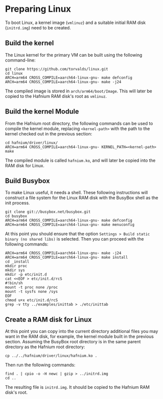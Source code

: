 # Preparing Linux

To boot Linux, a kernel image (`vmlinuz`) and a suitable initial RAM disk
(`initrd.img`) need to be created.

## Build the kernel

The Linux kernel for the primary VM can be built using the following
command-line:

``` shell
git clone https://github.com/torvalds/linux.git
cd linux
ARCH=arm64 CROSS_COMPILE=aarch64-linux-gnu- make defconfig
ARCH=arm64 CROSS_COMPILE=aarch64-linux-gnu- make -j24
```

The compiled image is stored in `arch/arm64/boot/Image`. This will later be
copied to the Hafnium RAM disk's root as `vmlinuz`.

## Build the kernel Module

From the Hafnium root directory, the following commands can be used to compile
the kernel module, replacing `<kernel-path>` with the path to the kernel checked
out in the previous section:

``` shell
cd hafnium/driver/linux/
ARCH=arm64 CROSS_COMPILE=aarch64-linux-gnu- KERNEL_PATH=<kernel-path> make
```

The compiled module is called `hafnium.ko`, and will later be copied into the
RAM disk for Linux.

## Build Busybox

To make Linux useful, it needs a shell. These following instructions will
construct a file system for the Linux RAM disk with the BusyBox shell as the
init process.

``` shell
git clone git://busybox.net/busybox.git
cd busybox
ARCH=arm64 CROSS_COMPILE=aarch64-linux-gnu- make defconfig
ARCH=arm64 CROSS_COMPILE=aarch64-linux-gnu- make menuconfig
```

At this point you should ensure that the option `Settings > Build static binary
(no shared libs)` is selected. Then you can proceed with the following commands:

``` shell
ARCH=arm64 CROSS_COMPILE=aarch64-linux-gnu- make -j24
ARCH=arm64 CROSS_COMPILE=aarch64-linux-gnu- make install
cd _install
mkdir proc
mkdir sys
mkdir -p etc/init.d
cat <<EOF > etc/init.d/rcS
#!bin/sh
mount -t proc none /proc
mount -t sysfs none /sys
EOF
chmod u+x etc/init.d/rcS
grep -v tty ../examples/inittab > ./etc/inittab
```

## Create a RAM disk for Linux

At this point you can copy into the current directory additional files you may
want in the RAM disk, for example, the kernel module built in the previous
section. Assuming the BusyBox root directory is in the same parent directory as
the Hafnium root directory:

``` shell
cp ../../hafnium/driver/linux/hafnium.ko .
```

Then run the following commands:

``` shell
find . | cpio -o -H newc | gzip > ../initrd.img
cd ..
```

The resulting file is `initrd.img`. It should be copied to the Hafnium RAM
disk's root.
